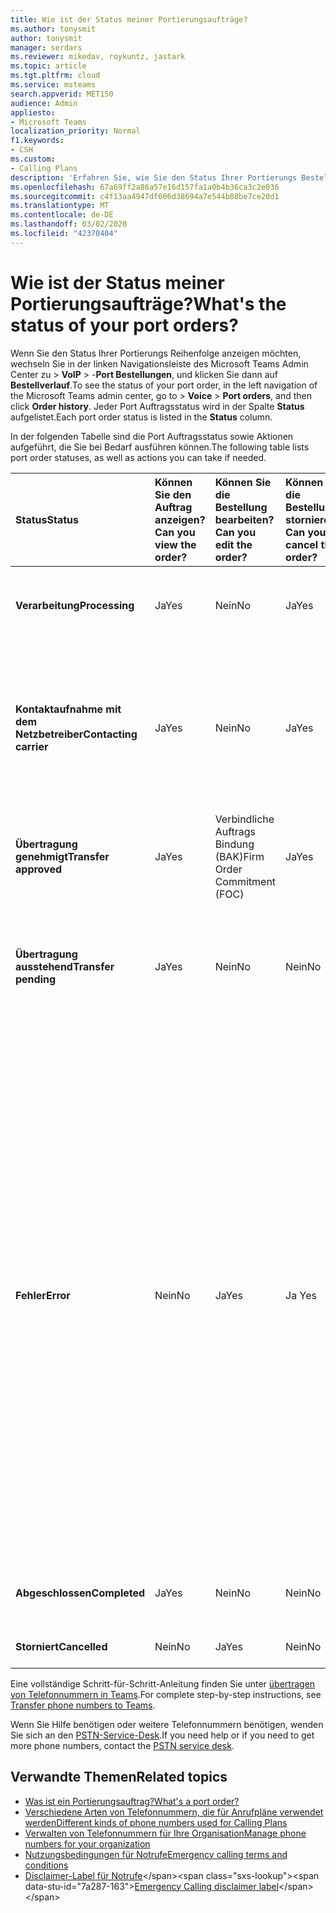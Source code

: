 ```yaml
---
title: Wie ist der Status meiner Portierungsaufträge?
ms.author: tonysmit
author: tonysmit
manager: serdars
ms.reviewer: mikedav, roykuntz, jastark
ms.topic: article
ms.tgt.pltfrm: cloud
ms.service: msteams
search.appverid: MET150
audience: Admin
appliesto:
- Microsoft Teams
localization_priority: Normal
f1.keywords:
- CSH
ms.custom:
- Calling Plans
description: 'Erfahren Sie, wie Sie den Status Ihrer Portierungs Bestellungen ermitteln und welche verschiedenen Aktionen Sie ausführen können. '
ms.openlocfilehash: 67a69ff2a86a57e16d157fa1a0b4b36ca3c2e036
ms.sourcegitcommit: c4f13aa4947df606d38694a7e544b08be7ce20d1
ms.translationtype: MT
ms.contentlocale: de-DE
ms.lasthandoff: 03/02/2020
ms.locfileid: "42370404"
---
```

# <a name="whats-the-status-of-your-port-orders"></a><span data-ttu-id="7a287-103">Wie ist der Status meiner Portierungsaufträge?</span><span class="sxs-lookup"><span data-stu-id="7a287-103">What's the status of your port orders?</span></span>

<span data-ttu-id="7a287-104">Wenn Sie den Status Ihrer Portierungs Reihenfolge anzeigen möchten, wechseln Sie in der linken Navigationsleiste des Microsoft Teams Admin Center zu > **VoIP** > -**Port Bestellungen**, und klicken Sie dann auf **Bestellverlauf**.</span><span class="sxs-lookup"><span data-stu-id="7a287-104">To see the status of your port order, in the left navigation of the Microsoft Teams admin center, go to  > **Voice** > **Port orders**, and then click **Order history**.</span></span> <span data-ttu-id="7a287-105">Jeder Port Auftragsstatus wird in der Spalte **Status** aufgelistet.</span><span class="sxs-lookup"><span data-stu-id="7a287-105">Each port order status is listed in the **Status** column.</span></span>

<span data-ttu-id="7a287-106">In der folgenden Tabelle sind die Port Auftragsstatus sowie Aktionen aufgeführt, die Sie bei Bedarf ausführen können.</span><span class="sxs-lookup"><span data-stu-id="7a287-106">The following table lists port order statuses, as well as actions you can take if needed.</span></span>

|<span data-ttu-id="7a287-107">**Status**</span><span class="sxs-lookup"><span data-stu-id="7a287-107">**Status**</span></span>|<span data-ttu-id="7a287-108">**Können Sie den Auftrag anzeigen?**</span><span class="sxs-lookup"><span data-stu-id="7a287-108">**Can you view the order?**</span></span>|<span data-ttu-id="7a287-109">**Können Sie die Bestellung bearbeiten?**</span><span class="sxs-lookup"><span data-stu-id="7a287-109">**Can you edit the order?**</span></span>|<span data-ttu-id="7a287-110">**Können Sie die Bestellung stornieren?**</span><span class="sxs-lookup"><span data-stu-id="7a287-110">**Can you cancel the order?**</span></span>|<span data-ttu-id="7a287-111">**Können Sie den Auftrag löschen?**</span><span class="sxs-lookup"><span data-stu-id="7a287-111">**Can you delete the order?**</span></span>|<span data-ttu-id="7a287-112">**Beschreibung**</span><span class="sxs-lookup"><span data-stu-id="7a287-112">**Description**</span></span>|
|:-----|:-----|:-----|:-----|:-----|:-----|
|<span data-ttu-id="7a287-113">**Verarbeitung**</span><span class="sxs-lookup"><span data-stu-id="7a287-113">**Processing**</span></span> <br/> |<span data-ttu-id="7a287-114">Ja</span><span class="sxs-lookup"><span data-stu-id="7a287-114">Yes</span></span>  <br/> |<span data-ttu-id="7a287-115">Nein</span><span class="sxs-lookup"><span data-stu-id="7a287-115">No</span></span>  <br/> |<span data-ttu-id="7a287-116">Ja</span><span class="sxs-lookup"><span data-stu-id="7a287-116">Yes</span></span>  <br/> |<span data-ttu-id="7a287-117">Nein</span><span class="sxs-lookup"><span data-stu-id="7a287-117">No</span></span>  <br/> |<span data-ttu-id="7a287-118">Der Administrator hat den Auftrag erstellt, der von Microsoft empfangen wurde.</span><span class="sxs-lookup"><span data-stu-id="7a287-118">The admin created the order, and it's been received by Microsoft.</span></span>  <br/> |
|<span data-ttu-id="7a287-119">**Kontaktaufnahme mit dem Netzbetreiber**</span><span class="sxs-lookup"><span data-stu-id="7a287-119">**Contacting carrier**</span></span> <br/> |<span data-ttu-id="7a287-120">Ja</span><span class="sxs-lookup"><span data-stu-id="7a287-120">Yes</span></span>  <br/> |<span data-ttu-id="7a287-121">Nein</span><span class="sxs-lookup"><span data-stu-id="7a287-121">No</span></span>  <br/> |<span data-ttu-id="7a287-122">Ja</span><span class="sxs-lookup"><span data-stu-id="7a287-122">Yes</span></span>  <br/> |<span data-ttu-id="7a287-123">Nein</span><span class="sxs-lookup"><span data-stu-id="7a287-123">No</span></span>  <br/> |<span data-ttu-id="7a287-124">Die Bestellung wurde von Microsoft eingegangen und genehmigt, und wir arbeiten mit dem verlorenen Netzbetreiber zusammen, um ihn genehmigt zu erhalten.</span><span class="sxs-lookup"><span data-stu-id="7a287-124">The order has been received and approved by Microsoft, and we're working with the losing carrier to get it approved.</span></span>  <br/> |
|<span data-ttu-id="7a287-125">**Übertragung genehmigt**</span><span class="sxs-lookup"><span data-stu-id="7a287-125">**Transfer approved**</span></span> <br/> |<span data-ttu-id="7a287-126">Ja</span><span class="sxs-lookup"><span data-stu-id="7a287-126">Yes</span></span>  <br/> |<span data-ttu-id="7a287-127">Verbindliche Auftrags Bindung (BAK)</span><span class="sxs-lookup"><span data-stu-id="7a287-127">Firm Order Commitment (FOC)</span></span>  <br/> |<span data-ttu-id="7a287-128">Ja</span><span class="sxs-lookup"><span data-stu-id="7a287-128">Yes</span></span>  <br/> |<span data-ttu-id="7a287-129">Nein</span><span class="sxs-lookup"><span data-stu-id="7a287-129">No</span></span>  <br/> |<span data-ttu-id="7a287-130">Die Bestellung wurde vom Verlust Träger akzeptiert, und das LWL-Datum wurde gesetzt.</span><span class="sxs-lookup"><span data-stu-id="7a287-130">The order has been accepted by the losing carrier, and the FOC date has been set.</span></span>  <br/> |
|<span data-ttu-id="7a287-131">**Übertragung ausstehend**</span><span class="sxs-lookup"><span data-stu-id="7a287-131">**Transfer pending**</span></span> <br/> |<span data-ttu-id="7a287-132">Ja</span><span class="sxs-lookup"><span data-stu-id="7a287-132">Yes</span></span>  <br/> |<span data-ttu-id="7a287-133">Nein</span><span class="sxs-lookup"><span data-stu-id="7a287-133">No</span></span>  <br/> |<span data-ttu-id="7a287-134">Nein</span><span class="sxs-lookup"><span data-stu-id="7a287-134">No</span></span>  <br/> |<span data-ttu-id="7a287-135">Nein</span><span class="sxs-lookup"><span data-stu-id="7a287-135">No</span></span>  <br/> |<span data-ttu-id="7a287-136">Die Übertragung ist weniger als 24 Stunden entfernt, sodass die Bestellung nicht mehr bearbeitet oder storniert werden kann.</span><span class="sxs-lookup"><span data-stu-id="7a287-136">The transfer is less than 24 hours away, so the order can no longer be edited or canceled.</span></span>  <br/> |
|<span data-ttu-id="7a287-137">**Fehler**</span><span class="sxs-lookup"><span data-stu-id="7a287-137">**Error**</span></span> <br/> |<span data-ttu-id="7a287-138">Nein</span><span class="sxs-lookup"><span data-stu-id="7a287-138">No</span></span>  <br/> |<span data-ttu-id="7a287-139">Ja</span><span class="sxs-lookup"><span data-stu-id="7a287-139">Yes</span></span>  <br/> |<span data-ttu-id="7a287-140">Ja </span><span class="sxs-lookup"><span data-stu-id="7a287-140">Yes</span></span>  <br/> |<span data-ttu-id="7a287-141">Ja (zu diesem Zeitpunkt können Sie die Portierungs Reihenfolge nicht löschen, wenn ein Fehler vorliegt.</span><span class="sxs-lookup"><span data-stu-id="7a287-141">Yes (at this time, you can't delete the port order if there's an error.</span></span> <span data-ttu-id="7a287-142">Die Portierungs Reihenfolge muss neu erstellt werden, oder Sie müssen sich mit dem [PSTN-Service-Desk](../manage-phone-numbers-for-your-organization/contact-pstn-service-desk.md)in Verbindung setzen.</span><span class="sxs-lookup"><span data-stu-id="7a287-142">The port order needs to be re-created, or you need to contact the [PSTN service desk](../manage-phone-numbers-for-your-organization/contact-pstn-service-desk.md).</span></span>  <br/> |<span data-ttu-id="7a287-143">Die verlorene Fluggesellschaft hat die Bestellung abgelehnt.</span><span class="sxs-lookup"><span data-stu-id="7a287-143">The losing carrier rejected the order.</span></span>  <br/> |
|<span data-ttu-id="7a287-144">**Abgeschlossen**</span><span class="sxs-lookup"><span data-stu-id="7a287-144">**Completed**</span></span> <br/> |<span data-ttu-id="7a287-145">Ja</span><span class="sxs-lookup"><span data-stu-id="7a287-145">Yes</span></span>  <br/> |<span data-ttu-id="7a287-146">Nein</span><span class="sxs-lookup"><span data-stu-id="7a287-146">No</span></span>  <br/> |<span data-ttu-id="7a287-147">Nein</span><span class="sxs-lookup"><span data-stu-id="7a287-147">No</span></span>  <br/> |<span data-ttu-id="7a287-148">Nein</span><span class="sxs-lookup"><span data-stu-id="7a287-148">No</span></span>  <br/> |<span data-ttu-id="7a287-149">Die Nummern wurden erfolgreich übertragen.</span><span class="sxs-lookup"><span data-stu-id="7a287-149">The numbers have been successfully transferred.</span></span>  <br/> |
|<span data-ttu-id="7a287-150">**Storniert**</span><span class="sxs-lookup"><span data-stu-id="7a287-150">**Cancelled**</span></span> <br/> |<span data-ttu-id="7a287-151">Nein</span><span class="sxs-lookup"><span data-stu-id="7a287-151">No</span></span>  <br/> |<span data-ttu-id="7a287-152">Ja</span><span class="sxs-lookup"><span data-stu-id="7a287-152">Yes</span></span>  <br/> |<span data-ttu-id="7a287-153">Nein</span><span class="sxs-lookup"><span data-stu-id="7a287-153">No</span></span>  <br/> |<span data-ttu-id="7a287-154">Nein</span><span class="sxs-lookup"><span data-stu-id="7a287-154">No</span></span>  <br/> |<span data-ttu-id="7a287-155">Der Administrator hat den Auftrag storniert.</span><span class="sxs-lookup"><span data-stu-id="7a287-155">The admin canceled the order.</span></span>  <br/> |

<span data-ttu-id="7a287-156">Eine vollständige Schritt-für-Schritt-Anleitung finden Sie unter [übertragen von Telefonnummern in Teams](transfer-phone-numbers-to-teams.md).</span><span class="sxs-lookup"><span data-stu-id="7a287-156">For complete step-by-step instructions, see [Transfer phone numbers to Teams](transfer-phone-numbers-to-teams.md).</span></span>

<span data-ttu-id="7a287-157">Wenn Sie Hilfe benötigen oder weitere Telefonnummern benötigen, wenden Sie sich an den [PSTN-Service-Desk](../manage-phone-numbers-for-your-organization/contact-pstn-service-desk.md).</span><span class="sxs-lookup"><span data-stu-id="7a287-157">If you need help or if you need to get more phone numbers, contact the [PSTN service desk](../manage-phone-numbers-for-your-organization/contact-pstn-service-desk.md).</span></span>

## <a name="related-topics"></a><span data-ttu-id="7a287-158">Verwandte Themen</span><span class="sxs-lookup"><span data-stu-id="7a287-158">Related topics</span></span>

- [<span data-ttu-id="7a287-159">Was ist ein Portierungsauftrag?</span><span class="sxs-lookup"><span data-stu-id="7a287-159">What's a port order?</span></span>](port-order-overview.md)
- [<span data-ttu-id="7a287-160">Verschiedene Arten von Telefonnummern, die für Anrufpläne verwendet werden</span><span class="sxs-lookup"><span data-stu-id="7a287-160">Different kinds of phone numbers used for Calling Plans</span></span>](../different-kinds-of-phone-numbers-used-for-calling-plans.md)
- [<span data-ttu-id="7a287-161">Verwalten von Telefonnummern für Ihre Organisation</span><span class="sxs-lookup"><span data-stu-id="7a287-161">Manage phone numbers for your organization</span></span>](../manage-phone-numbers-for-your-organization/manage-phone-numbers-for-your-organization.md)
- [<span data-ttu-id="7a287-162">Nutzungsbedingungen für Notrufe</span><span class="sxs-lookup"><span data-stu-id="7a287-162">Emergency calling terms and conditions</span></span>](../emergency-calling-terms-and-conditions.md)
- <span data-ttu-id="7a287-163">[Disclaimer-Label für Notrufe](https://github.com/MicrosoftDocs/OfficeDocs-SkypeForBusiness/blob/live/Teams/downloads/emergency-calling/emergency-calling-label-(en-us)-(v.1.0).zip?raw=true)</span><span class="sxs-lookup"><span data-stu-id="7a287-163">[Emergency Calling disclaimer label](https://github.com/MicrosoftDocs/OfficeDocs-SkypeForBusiness/blob/live/Teams/downloads/emergency-calling/emergency-calling-label-(en-us)-(v.1.0).zip?raw=true)</span></span>
